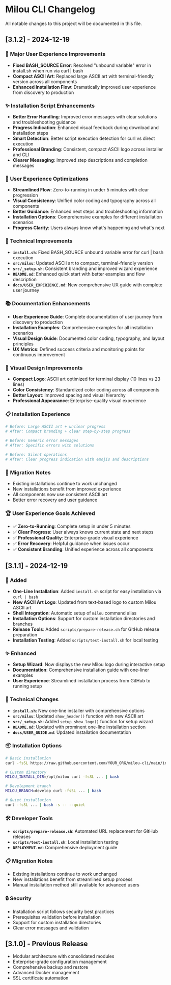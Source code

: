 # Milou CLI Changelog

All notable changes to this project will be documented in this file.

## [3.1.2] - 2024-12-19

### 🎯 **Major User Experience Improvements**
- **Fixed BASH_SOURCE Error**: Resolved "unbound variable" error in install.sh when run via curl | bash
- **Compact ASCII Art**: Replaced large ASCII art with terminal-friendly version across all components
- **Enhanced Installation Flow**: Dramatically improved user experience from discovery to production

### ✨ **Installation Script Enhancements**
- **Better Error Handling**: Improved error messages with clear solutions and troubleshooting guidance
- **Progress Indication**: Enhanced visual feedback during download and installation steps
- **Smart Detection**: Better script execution detection for curl vs direct execution
- **Professional Branding**: Consistent, compact ASCII logo across installer and CLI
- **Clearer Messaging**: Improved step descriptions and completion messages

### 🚀 **User Experience Optimizations**
- **Streamlined Flow**: Zero-to-running in under 5 minutes with clear progression
- **Visual Consistency**: Unified color coding and typography across all components
- **Better Guidance**: Enhanced next steps and troubleshooting information
- **Installation Options**: Comprehensive examples for different installation scenarios
- **Progress Clarity**: Users always know what's happening and what's next

### 🔧 **Technical Improvements**
- **`install.sh`**: Fixed BASH_SOURCE unbound variable error for curl | bash execution
- **`src/milou`**: Updated ASCII art to compact, terminal-friendly version
- **`src/_setup.sh`**: Consistent branding and improved wizard experience
- **`README.md`**: Enhanced quick start with better examples and flow description
- **`docs/USER_EXPERIENCE.md`**: New comprehensive UX guide with complete user journey

### 📚 **Documentation Enhancements**
- **User Experience Guide**: Complete documentation of user journey from discovery to production
- **Installation Examples**: Comprehensive examples for all installation scenarios
- **Visual Design Guide**: Documented color coding, typography, and layout principles
- **UX Metrics**: Defined success criteria and monitoring points for continuous improvement

### 🎨 **Visual Design Improvements**
- **Compact Logo**: ASCII art optimized for terminal display (10 lines vs 23 lines)
- **Color Consistency**: Standardized color coding across all components
- **Better Layout**: Improved spacing and visual hierarchy
- **Professional Appearance**: Enterprise-quality visual experience

### 📋 **Installation Experience**
```bash
# Before: Large ASCII art + unclear progress
# After: Compact branding + clear step-by-step progress

# Before: Generic error messages
# After: Specific errors with solutions

# Before: Silent operations
# After: Clear progress indication with emojis and descriptions
```

### 🔄 **Migration Notes**
- Existing installations continue to work unchanged
- New installations benefit from improved experience
- All components now use consistent ASCII art
- Better error recovery and user guidance

### 🏆 **User Experience Goals Achieved**
- ✅ **Zero-to-Running**: Complete setup in under 5 minutes
- ✅ **Clear Progress**: User always knows current state and next steps
- ✅ **Professional Quality**: Enterprise-grade visual experience
- ✅ **Error Recovery**: Helpful guidance when issues occur
- ✅ **Consistent Branding**: Unified experience across all components

## [3.1.1] - 2024-12-19

### 🚀 Added
- **One-Line Installation**: Added `install.sh` script for easy installation via `curl | bash`
- **New ASCII Art Logo**: Updated from text-based logo to custom Milou ASCII art
- **Shell Integration**: Automatic setup of `milou` command alias
- **Installation Options**: Support for custom installation directories and branches
- **Release Tools**: Added `scripts/prepare-release.sh` for GitHub release preparation
- **Installation Testing**: Added `scripts/test-install.sh` for local testing

### ✨ Enhanced
- **Setup Wizard**: Now displays the new Milou logo during interactive setup
- **Documentation**: Comprehensive installation guide with one-liner examples
- **User Experience**: Streamlined installation process from GitHub to running setup

### 🔧 Technical Changes
- **`install.sh`**: New one-line installer with comprehensive options
- **`src/milou`**: Updated `show_header()` function with new ASCII art
- **`src/_setup.sh`**: Added `setup_show_logo()` function for setup wizard
- **`README.md`**: Updated with prominent one-line installation section
- **`docs/USER_GUIDE.md`**: Updated installation documentation

### 📦 Installation Options
```bash
# Basic installation
curl -fsSL https://raw.githubusercontent.com/YOUR_ORG/milou-cli/main/install.sh | bash

# Custom directory
MILOU_INSTALL_DIR=/opt/milou curl -fsSL ... | bash

# Development branch
MILOU_BRANCH=develop curl -fsSL ... | bash

# Quiet installation
curl -fsSL ... | bash -s -- --quiet
```

### 🛠️ Developer Tools
- **`scripts/prepare-release.sh`**: Automated URL replacement for GitHub releases
- **`scripts/test-install.sh`**: Local installation testing
- **`DEPLOYMENT.md`**: Comprehensive deployment guide

### 📋 Migration Notes
- Existing installations continue to work unchanged
- New installations benefit from streamlined setup process
- Manual installation method still available for advanced users

### 🔒 Security
- Installation script follows security best practices
- Prerequisites validation before installation
- Support for custom installation directories
- Clear error messages and validation

## [3.1.0] - Previous Release
- Modular architecture with consolidated modules
- Enterprise-grade configuration management
- Comprehensive backup and restore
- Advanced Docker management
- SSL certificate automation 
